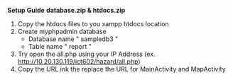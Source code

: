 **Setup Guide**
**database.zip & htdocs.zip**

1. Copy the htdocs files to you xampp htdocs location
2. Create myphpadmin database
    - Database name " sampledb3 "
    - Table name " report "
3. Try open the all.php using your IP Address (ex. http://10.20.130.119/ict602/hazard/all.php)
4. Copy the URL ink the replace the URL for MainActivity and MapActivity
